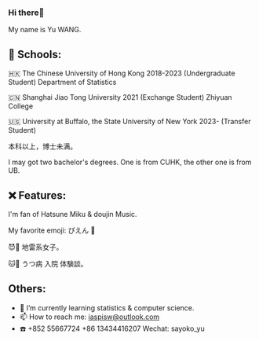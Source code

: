 ### Hi there👋

My name is Yu WANG. 

## 🏫 Schools:

🇭🇰 The Chinese University of Hong Kong 2018-2023 (Undergraduate Student) Department of Statistics

🇨🇳 Shanghai Jiao Tong University 2021 (Exchange Student) Zhiyuan College

🇺🇸 University at Buffalo, the State University of New York 2023- (Transfer Student) 

本科以上，博士未满。

I may got two bachelor's degrees. One is from CUHK, the other one is from UB.

## ❌ Features:

I'm fan of Hatsune Miku & doujin Music.

My favorite emoji: ぴえん 🥺

😈🖤 地雷系女子。

🐱🚬 うつ病 入院 体験談。

## Others:

- 🌱 I’m currently learning statistics & computer science.
- 📫 How to reach me: iaspisw@outlook.com
- ☎️ +852 55667724 +86 13434416207 Wechat: sayoko_yu
